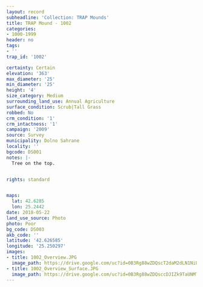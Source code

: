 ```yaml
---
layout: record
subheadline: 'Collection: TRAP Mounds'
title: TRAP Mound - 1002
categories:
- 1000-1999
header: no
tags:
- ''
trap_id: '1002'

certainty: Certain
elevation: '363'
max_diameter: '25'
min_diameter: '25'
height: '4'
size_category: Medium
surrounding_land_use: Annual Agriculture
surface_condition: Scrub|Tall Grass
robbed: No
crm_condition: '1'
crm_intactness: '1'
campaign: '2009'
source: Survey
municipality: Dolno Sahrane
locality: ''
bgcode: DS001
notes: |-
  Tree on the top.


rights: standard


maps:
  lat: 42.6285
  lon: 25.2442
date: 2018-05-22
land_use_source: Photo
photo: Poor
bg_code: DS003
akb_code: ''
latitude: '42.626585'
longitude: '25.250297'
images:
- title: 1002_Overview.JPG
  image_path: https://drive.google.com/uc?id=0B3Rg88wZDQscT2daM2dLN1NiUEE
- title: 1002_Overview_Surface.JPG
  image_path: https://drive.google.com/uc?id=0B3Rg88wZDQsccDJIZk9TaUNMTFU
---
```

